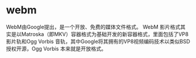 # webm

WebM由Google提出，是一个开放、免费的媒体文件格式。 WebM 影片格式其实是以Matroska（即MKV）容器格式为基础开发的新容器格式，里面包括了VP8影片轨和Ogg Vorbis 音轨，其中Google将其拥有的VP8视频编码技术以类似BSD授权开源，Ogg Vorbis 本来就是开放格式。

